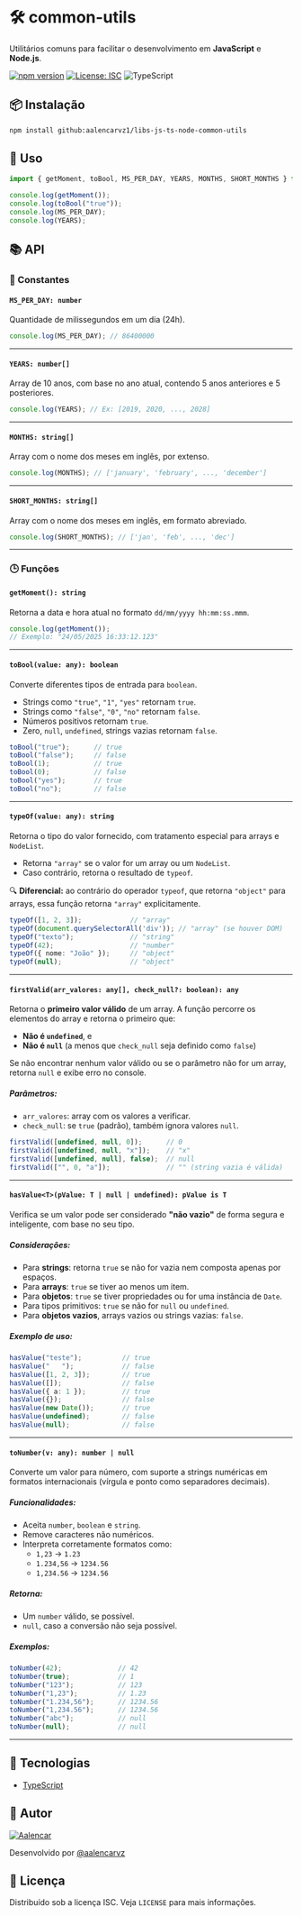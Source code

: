 # 🛠️ common-utils

Utilitários comuns para facilitar o desenvolvimento em **JavaScript** e **Node.js**.

[![npm version](https://badge.fury.io/js/common-utils.svg)](https://badge.fury.io/js/common-utils)
[![License: ISC](https://img.shields.io/badge/License-ISC-blue.svg)](https://opensource.org/licenses/ISC)
![TypeScript](https://badgen.net/badge/Built%20with/TypeScript/blue)

## 📦 Instalação

```bash
npm install github:aalencarvz1/libs-js-ts-node-common-utils
```

## 🚀 Uso

```ts
import { getMoment, toBool, MS_PER_DAY, YEARS, MONTHS, SHORT_MONTHS } from 'common-utils';

console.log(getMoment());
console.log(toBool("true"));
console.log(MS_PER_DAY);
console.log(YEARS);
```

## 📚 API

### 📆 Constantes

#### `MS_PER_DAY: number`

Quantidade de milissegundos em um dia (24h).

```ts
console.log(MS_PER_DAY); // 86400000
```

---

#### `YEARS: number[]`

Array de 10 anos, com base no ano atual, contendo 5 anos anteriores e 5 posteriores.

```ts
console.log(YEARS); // Ex: [2019, 2020, ..., 2028]
```

---

#### `MONTHS: string[]`

Array com o nome dos meses em inglês, por extenso.

```ts
console.log(MONTHS); // ['january', 'february', ..., 'december']
```

---

#### `SHORT_MONTHS: string[]`

Array com o nome dos meses em inglês, em formato abreviado.

```ts
console.log(SHORT_MONTHS); // ['jan', 'feb', ..., 'dec']
```

---

### 🕒 Funções

#### `getMoment(): string`

Retorna a data e hora atual no formato `dd/mm/yyyy hh:mm:ss.mmm`.

```ts
console.log(getMoment()); 
// Exemplo: "24/05/2025 16:33:12.123"
```

---

#### `toBool(value: any): boolean`

Converte diferentes tipos de entrada para `boolean`.

- Strings como `"true"`, `"1"`, `"yes"` retornam `true`.
- Strings como `"false"`, `"0"`, `"no"` retornam `false`.
- Números positivos retornam `true`.
- Zero, `null`, `undefined`, strings vazias retornam `false`.

```ts
toBool("true");      // true
toBool("false");     // false
toBool(1);           // true
toBool(0);           // false
toBool("yes");       // true
toBool("no");        // false
```

---

#### `typeOf(value: any): string`

Retorna o tipo do valor fornecido, com tratamento especial para arrays e `NodeList`.

- Retorna `"array"` se o valor for um array ou um `NodeList`.
- Caso contrário, retorna o resultado de `typeof`.

🔍 **Diferencial:** ao contrário do operador `typeof`, que retorna `"object"` para arrays, essa função retorna `"array"` explicitamente.

```ts
typeOf([1, 2, 3]);            // "array"
typeOf(document.querySelectorAll('div')); // "array" (se houver DOM)
typeOf("texto");              // "string"
typeOf(42);                   // "number"
typeOf({ nome: "João" });     // "object"
typeOf(null);                 // "object"
```

---

#### `firstValid(arr_valores: any[], check_null?: boolean): any`

Retorna o **primeiro valor válido** de um array. A função percorre os elementos do array e retorna o primeiro que:

- **Não é `undefined`**, e
- **Não é `null`** (a menos que `check_null` seja definido como `false`)

Se não encontrar nenhum valor válido ou se o parâmetro não for um array, retorna `null` e exibe erro no console.

##### Parâmetros:
- `arr_valores`: array com os valores a verificar.
- `check_null`: se `true` (padrão), também ignora valores `null`.

```ts
firstValid([undefined, null, 0]);      // 0
firstValid([undefined, null, "x"]);    // "x"
firstValid([undefined, null], false);  // null
firstValid(["", 0, "a"]);              // "" (string vazia é válida)
```

---

#### `hasValue<T>(pValue: T | null | undefined): pValue is T`

Verifica se um valor pode ser considerado **"não vazio"** de forma segura e inteligente, com base no seu tipo.

##### Considerações:
- Para **strings**: retorna `true` se não for vazia nem composta apenas por espaços.
- Para **arrays**: `true` se tiver ao menos um item.
- Para **objetos**: `true` se tiver propriedades ou for uma instância de `Date`.
- Para tipos primitivos: `true` se não for `null` ou `undefined`.
- Para **objetos vazios**, arrays vazios ou strings vazias: `false`.

##### Exemplo de uso:

```ts
hasValue("teste");          // true
hasValue("   ");            // false
hasValue([1, 2, 3]);        // true
hasValue([]);               // false
hasValue({ a: 1 });         // true
hasValue({});               // false
hasValue(new Date());       // true
hasValue(undefined);        // false
hasValue(null);             // false
```

---

#### `toNumber(v: any): number | null`

Converte um valor para número, com suporte a strings numéricas em formatos internacionais (vírgula e ponto como separadores decimais).

##### Funcionalidades:
- Aceita `number`, `boolean` e `string`.
- Remove caracteres não numéricos.
- Interpreta corretamente formatos como:
  - `1,23` → `1.23`
  - `1.234,56` → `1234.56`
  - `1,234.56` → `1234.56`

##### Retorna:
- Um `number` válido, se possível.
- `null`, caso a conversão não seja possível.

##### Exemplos:

```ts
toNumber(42);              // 42
toNumber(true);            // 1
toNumber("123");           // 123
toNumber("1,23");          // 1.23
toNumber("1.234,56");      // 1234.56
toNumber("1,234.56");      // 1234.56
toNumber("abc");           // null
toNumber(null);            // null
```

---


## 🧰 Tecnologias

- [TypeScript](https://www.typescriptlang.org/)

## 👤 Autor

[![Aalencar](https://avatars.githubusercontent.com/u/69355209?v=4&size=32)](https://github.com/aalencarvz)

Desenvolvido por [@aalencarvz](https://github.com/aalencarvz)


## 📄 Licença

Distribuído sob a licença ISC. Veja `LICENSE` para mais informações.
